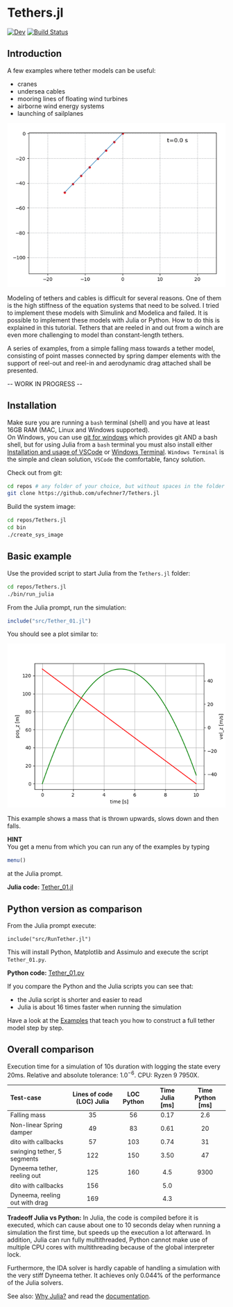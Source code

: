 # Tethers.jl
[![Dev](https://img.shields.io/badge/docs-dev-blue.svg)](https://ufechner7.github.io/Tethers.jl/dev)
[![Build Status](https://github.com/ufechner7/Tethers.jl/actions/workflows/CI.yml/badge.svg?branch=main)](https://github.com/ufechner7/Tethers.jl/actions/workflows/CI.yml?query=branch%3Amain)

## Introduction

A few examples where tether models can be useful:
- cranes
- undersea cables
- mooring lines of floating wind turbines
- airborne wind energy systems
- launching of sailplanes

![Tether](docs/images/Tether.gif)

Modeling of tethers and cables is difficult for several reasons. One of them is the high stiffness of the equation systems that need to be solved. I tried to implement these models with Simulink and Modelica and failed. It is possible to implement these models with Julia or Python. How to do this is explained in this tutorial. Tethers that are reeled in and out from
a winch are even more challenging to model than constant-length tethers.

A series of examples, from a simple falling mass towards a tether model, consisting of point masses connected by spring damper elements with the support of reel-out and reel-in and aerodynamic drag attached shall be presented.

-- WORK IN PROGRESS --

## Installation

Make sure you are running a `bash` terminal (shell) and you have at least 16GB RAM (MAC, Linux and Windows supported).  
   On Windows, you can use [git for windows](https://gitforwindows.org/) which provides git AND a bash shell, but for using Julia from a `bash` terminal you must also install either  [Installation and usage of VSCode](https://ufechner7.github.io/Tethers.jl/dev/vscode/) or [Windows Terminal](https://learn.microsoft.com/en-us/windows/terminal/install). `Windows Terminal` is the simple and clean solution, `VSCode` the comfortable, fancy solution.

Check out from git:
```bash
cd repos # any folder of your choice, but without spaces in the folder name
git clone https://github.com/ufechner7/Tethers.jl
```

Build the system image:
```bash
cd repos/Tethers.jl
cd bin
./create_sys_image
```

## Basic example
Use the provided script to start Julia from the `Tethers.jl` folder:
```bash
cd repos/Tethers.jl
./bin/run_julia
```
From the Julia prompt, run the simulation:
```julia
include("src/Tether_01.jl")
```
You should see a plot similar to:

![Falling mass](docs/images/FallingMass.png)

This example shows a mass that is thrown upwards, slows down and then falls.

**HINT**  
You get a menu from which you can run any of the examples by typing
```julia
menu()
```
at the Julia prompt.

**Julia code:** [Tether_01.jl](https://github.com/ufechner7/Tethers.jl/blob/main/src/Tether_01.jl)

## Python version as comparison
From the Julia prompt execute:
```
include("src/RunTether.jl")
```
This will install Python, Matplotlib and Assimulo and execute the script `Tether_01.py`.

**Python code:** [Tether_01.py](https://github.com/ufechner7/Tethers.jl/blob/main/src/Tether_01.py)

If you compare the Python and the Julia scripts you can see that:
- the Julia script is shorter and easier to read
- Julia is about 16 times faster when running the simulation

Have a look at the [Examples](https://ufechner7.github.io/Tethers.jl/dev/examples/) that teach you how to construct a full tether model step by step.

## Overall comparison
Execution time for a simulation of 10s duration with logging the state every 20ms.
Relative and absolute tolerance: $1.0^{-6}$. CPU: Ryzen 9 7950X.

| Test-case             | Lines of code (LOC) Julia | LOC Python | Time Julia [ms] | Time Python [ms] |
|:----------------------------|:-------------------:|:----------:|:---------------:|:---:|
|Falling mass                 |     35              | 56         | 0.17            | 2.6 |
|Non-linear Spring damper     |     49              | 83         | 0.61            | 20  |
|dito with callbacks          |     57              | 103        | 0.74            | 31  |
|swinging tether, 5 segments  |    122              | 150        | 3.50            | 47  |
|Dyneema tether, reeling out  |    125              | 160        | 4.5             | 9300 |
|dito with callbacks          |    156              |            | 5.0             |      |
|Dyneema, reeling out with drag |  169              |            | 4.3             |      |  

**Tradeoff Julia vs Python:** In Julia, the code is compiled before it is executed, which can cause about one to 10 seconds delay when running a simulation the first time, but speeds up the execution a lot afterward. In addition, Julia can run fully multithreaded, Python cannot make use of multiple CPU cores with multithreading because of the global interpreter lock. 

Furthermore, the IDA solver is hardly capable of handling a simulation with the very stiff
Dyneema tether. It achieves only 0.044% of the performance of the Julia solvers.

See also: [Why Julia?](https://ufechner7.github.io/2022/08/13/why-julia.html) and read the [documentation](https://ufechner7.github.io/Tethers.jl/dev/).


